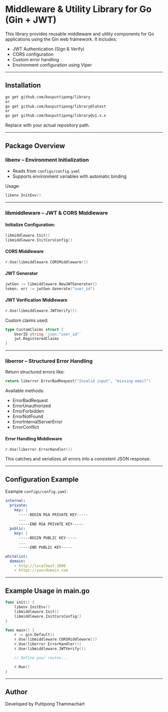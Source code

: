 # Middleware & Utility Library for Go (Gin + JWT)

This library provides reusable middleware and utility components for Go applications using the Gin web framework. It includes:

- JWT Authentication (Sign & Verify)
- CORS configuration
- Custom error handling
- Environment configuration using Viper

---

## Installation

```bash
go get github.com/basputtipong/library
or 
go get github.com/basputtipong/library@latest
or
go get github.com/basputtipong/library@v1.x.x
```

Replace with your actual repository path.

---

## Package Overview

### libenv – Environment Initialization

- Reads from `configs/config.yaml`
- Supports environment variables with automatic binding

Usage:
```go
libenv.InitEnv()
```

---

### libmiddleware – JWT & CORS Middleware

#### Initialize Configuration:
```go
libmiddleware.Init()
libmiddleware.InitCorsConfig()
```

#### CORS Middleware
```go
r.Use(libmiddleware.CORSMiddleware())
```

#### JWT Generator
```go
jwtGen := libmiddleware.NewJWTGenerator()
token, err := jwtGen.Generate("user_id")
```

#### JWT Verification Middleware
```go
r.Use(libmiddleware.JWTVerify())
```

Custom claims used:
```go
type CustomClaims struct {
    UserID string `json:"user_id"`
    jwt.RegisteredClaims
}
```

---

### liberror – Structured Error Handling

Return structured errors like:
```go
return liberror.ErrorBadRequest("Invalid input", "missing email")
```

Available methods:
- ErrorBadRequest
- ErrorUnauthorized
- ErrorForbidden
- ErrorNotFound
- ErrorInternalServerError
- ErrorConflict

#### Error Handling Middleware
```go
r.Use(liberror.ErrorHandler())
```

This catches and serializes all errors into a consistent JSON response.

---

## Configuration Example

Example `configs/config.yaml`:
```yaml
internal:
  private:
    key: |
      -----BEGIN RSA PRIVATE KEY-----
      ...
      -----END RSA PRIVATE KEY-----
  public:
    key: |
      -----BEGIN PUBLIC KEY-----
      ...
      -----END PUBLIC KEY-----

whitelist:
  domain:
    - http://localhost:3000
    - https://yourdomain.com
```

---

## Example Usage in main.go

```go
func init() {
    libenv.InitEnv()
    libmiddleware.Init()
    libmiddleware.InitCorsConfig()
}

func main() {
    r := gin.Default()
    r.Use(libmiddleware.CORSMiddleware())
    r.Use(liberror.ErrorHandler())
    r.Use(libmiddleware.JWTVerify())

    // Define your routes...

    r.Run()
}
```

---

## Author

Developed by Puttipong Thammachart
